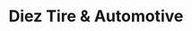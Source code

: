 ---
title: "Diez Tire & Automotive"
url: /prairieville/diez-tire-und-automotive/
shop: Autowerkstatt
---